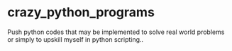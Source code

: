 # crazy_python_programs
Push python codes that may be implemented to solve real world problems or simply to upskill myself in python scripting..
